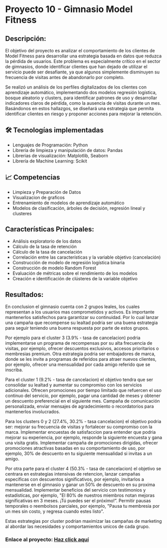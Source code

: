 # Proyecto 10 - Gimnasio Model Fitness

## Descripción: 
El objetivo del proyecto es analizar el comportamiento de los clientes de Model Fitness para desarrollar una estrategia basada en datos que reduzca la pérdida de usuarios. Este problema es especialmente crítico en el sector de gimnasios, donde identificar clientes que han dejado de utilizar el servicio puede ser desafiante, ya que algunos simplemente disminuyen su frecuencia de visitas antes de abandonarlo por completo.

Se realizó un análisis de los perfiles digitalizados de los clientes con aprendizaje automático, implementando dos modelos regresión logística, bosque aleatorio y clusters, para identificar patrones de uso y desarrollar indicadores claros de pérdida, como la ausencia de visitas durante un mes. Basándonos en estos hallazgos, se diseñará una estrategia que permita identificar clientes en riesgo y proponer acciones para mejorar la retención.

## 🛠️ Tecnologías implementadas
* Lenguajes de Programación: Python
* Librería de limpieza y manipulación de datos: Pandas
* Librerias de visualización: Matplotlib, Seaborn
* Librería de Machine Learning: Scikit

## 📈 Competencias
* Limpieza y Preparación de Datos
* Visualizacion de graficos
* Entrenamiento de modelos de aprendizaje automático
* Modelos de clasificación, árboles de decisión, regresión lineal y clusteres

## Características Principales: 
* Análisis exploratorio de los datos
* Cálculo de la tasa de retención
* Cálculo de la tasa de cancelación
* Correlación entre las características y la variable objetivo (cancelación)
* Construcción de modelo de regresión logística binaria
* Construcción de modelo Random Forest
* Evaluación de métricas sobre el rendimiento de los modelos
* Creación e identificación de clústeres de la variable objetivo

## Resultados: 
En conclusion el gimnasio cuenta con 2 grupos leales, los cuales representan a los usuarios mas comprometidos y activos. Es importante mantenerlos satisfechos para garantizar su continuidad. Por lo cual lanzar una campaña que recompense su lealtad podria ser una buena estrategia para seguir teniendo una buena respuesta por parte de estos grupos. 

Por ejemplo para el cluster 3 (3.9% - tasa de cancelacion) podria implementarse un programa de recompensas por su alta frecuencia de visitas, por ejemplo, ofrecer descuentos exclusivos, accesos prioritarios o membresias premium. Otra estrategia podria ser embajadores de marca, donde se les invite a programas de referidos para atraer nuevos clientes, por ejemplo, ofrecer una mensualidad por cada amigo referido que se inscriba. 

Para el cluster 1 (9.2% - tasa de cancelacion) el objetivo tendra que ser consolidar su lealtad y aumentar su compromiso con los servicios adicionales. Ofrecen promociones por tiempo limitado que refuercen el uso continuo del servicio, por ejemplo, pagar una cantidad de meses y obtener un descuento preferencial en el siguiente mes. Campaña de comunicación personalizada, enviar mensajes de agradecimiento o recordatorios para mantenerlos involucrados. 

Para los clusters 0 y 2 (27.4%, 30.2% - tasa cancelacion) el objetivo podria ser: mejorar su frecuencia de visitas y fortalecer su compromiso con la marca. Implementar encuestas de satisfaccion para entender que podria mejorar su experiencia, por ejemplo, responde la siguiente encuesta y gana una visita gratis. Implementar campaña de promociones dirigidas, ofrecer promociones atractivas basadas en su comportamiento de uso, por ejemplo, 30% de descuento en tu siguiente mensualidad si invitas a un amigo. 

Por otra parte para el cluster 4 (50.3% - tasa de cancelacion) el objetivo se centrara en estrategias intensivas de retencion, lanzar campañas especificas con descuentos significativos, por ejemplo, invitarlos a mantenerse en el gimnasio y ganar un 50% de descuento en su proxima mensualidad. Implementar beneficios del servicio con testimonios y estadísticas, por ejemplo, "El 80% de nuestros miembros notan mejoras significativas en 3 meses. ¡Tú puedes ser el próximo!”. Permitir pausas temporales o reembolsos parciales, por ejemplo, "Pausa tu membresia por un mes sin costo, y regresa cuando estes listo". 

Estas estrategias por cluster podrian maximizar las campañas de marketing al abordar las necesidades y comportamientos unicos de cada grupo. 

### Enlace al proyecto: [Haz click aquí](https://github.com/Hectorcidps/Portfolio_DA/blob/master/Proyecto%2010%20-%20Cadena%20de%20gimnasios%20Model%20Fitness/Gimnasio%20Model%20Fitness.ipynb)